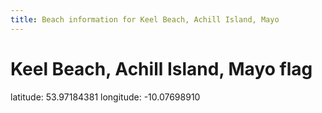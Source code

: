 ```yaml
---
title: Beach information for Keel Beach, Achill Island, Mayo
---
```

# Keel Beach, Achill Island, Mayo <span class="material-icons blue-flag">flag</span>

<div class="location-info">latitude: 53.97184381 longitude: -10.07698910</div>
<div id="met-eireann-warnings"></div>
<div></div>